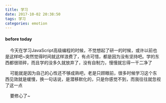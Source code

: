 ```yaml
---
title: 学习
date: 2017-10-02 20:38:50
tags: 学习
categories: emotion
---
```


#### before today
&nbsp;&nbsp;&nbsp;&nbsp;今天在学习JavaScript高级编程的时候，不觉想起了研一的时候，或许以前也是这样吧~突然觉得时间就这样浪费了，有点可惜，都是因为没有坚持吧。学的东西都很琐碎，而且学的没多久就放弃了，没有自制力，慢慢就忘得一干二净了

&nbsp;&nbsp;&nbsp;&nbsp;可能就是因为自己的心性还不够成熟吧，老是只顾眼前，很多时候学习这个东西见效就是缓慢，换一句话说，是潜移默化的，只是你感觉不到，而我往往就忽视了这一点

&nbsp;&nbsp;&nbsp;&nbsp;要修心了~